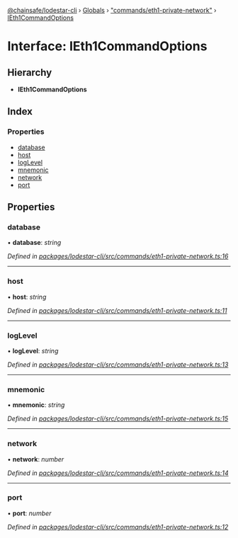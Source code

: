 [@chainsafe/lodestar-cli](../README.md) › [Globals](../globals.md) › ["commands/eth1-private-network"](../modules/_commands_eth1_private_network_.md) › [IEth1CommandOptions](_commands_eth1_private_network_.ieth1commandoptions.md)

# Interface: IEth1CommandOptions

## Hierarchy

* **IEth1CommandOptions**

## Index

### Properties

* [database](_commands_eth1_private_network_.ieth1commandoptions.md#database)
* [host](_commands_eth1_private_network_.ieth1commandoptions.md#host)
* [logLevel](_commands_eth1_private_network_.ieth1commandoptions.md#loglevel)
* [mnemonic](_commands_eth1_private_network_.ieth1commandoptions.md#mnemonic)
* [network](_commands_eth1_private_network_.ieth1commandoptions.md#network)
* [port](_commands_eth1_private_network_.ieth1commandoptions.md#port)

## Properties

###  database

• **database**: *string*

*Defined in [packages/lodestar-cli/src/commands/eth1-private-network.ts:16](https://github.com/ChainSafe/lodestar/blob/26046d408/packages/lodestar-cli/src/commands/eth1-private-network.ts#L16)*

___

###  host

• **host**: *string*

*Defined in [packages/lodestar-cli/src/commands/eth1-private-network.ts:11](https://github.com/ChainSafe/lodestar/blob/26046d408/packages/lodestar-cli/src/commands/eth1-private-network.ts#L11)*

___

###  logLevel

• **logLevel**: *string*

*Defined in [packages/lodestar-cli/src/commands/eth1-private-network.ts:13](https://github.com/ChainSafe/lodestar/blob/26046d408/packages/lodestar-cli/src/commands/eth1-private-network.ts#L13)*

___

###  mnemonic

• **mnemonic**: *string*

*Defined in [packages/lodestar-cli/src/commands/eth1-private-network.ts:15](https://github.com/ChainSafe/lodestar/blob/26046d408/packages/lodestar-cli/src/commands/eth1-private-network.ts#L15)*

___

###  network

• **network**: *number*

*Defined in [packages/lodestar-cli/src/commands/eth1-private-network.ts:14](https://github.com/ChainSafe/lodestar/blob/26046d408/packages/lodestar-cli/src/commands/eth1-private-network.ts#L14)*

___

###  port

• **port**: *number*

*Defined in [packages/lodestar-cli/src/commands/eth1-private-network.ts:12](https://github.com/ChainSafe/lodestar/blob/26046d408/packages/lodestar-cli/src/commands/eth1-private-network.ts#L12)*
